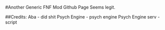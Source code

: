 #Another Generic FNF Mod Github Page
Seems legit.

##Credits:
Aba - did shit
Psych Engine - psych engine
Psych Engine serv - script
